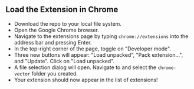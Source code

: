 ## Load the Extension in Chrome

- Download the repo to your local file system.
- Open the Google Chrome browser.
- Navigate to the extensions page by typing `chrome://extensions` into the address bar and pressing Enter.
- In the top-right corner of the page, toggle on "Developer mode".
- Three new buttons will appear: "Load unpacked", "Pack extension...", and "Update". Click on "Load unpacked".
- A file selection dialog will open. Navigate to and select the `chrome-vector` folder you created.
- Your extension should now appear in the list of extensions!